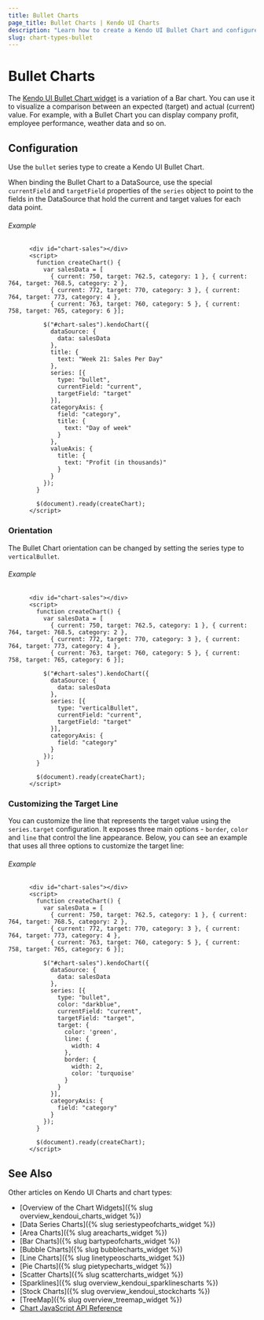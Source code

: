 ```yaml
---
title: Bullet Charts
page_title: Bullet Charts | Kendo UI Charts
description: "Learn how to create a Kendo UI Bullet Chart and configure its options."
slug: chart-types-bullet
---
```


# Bullet Charts

The [Kendo UI Bullet Chart widget](http://demos.telerik.com/kendo-ui/bullet-charts/index) is a variation of a Bar chart.  You can use it to visualize a comparison between an expected (target) and actual (current) value. For example, with a Bullet Chart you can display company profit, employee performance, weather data and so on.

## Configuration

Use the `bullet` series type to create a Kendo UI Bullet Chart.

When binding the Bullet Chart to a DataSource, use the special `currentField` and `targetField` properties of the `series` object to point to the fields in the DataSource that hold the current and target values for each data point.

###### Example

```dojo
      <div id="chart-sales"></div>
      <script>
        function createChart() {
          var salesData = [
            { current: 750, target: 762.5, category: 1 }, { current: 764, target: 768.5, category: 2 },
            { current: 772, target: 770, category: 3 }, { current: 764, target: 773, category: 4 },
            { current: 763, target: 760, category: 5 }, { current: 758, target: 765, category: 6 }];

          $("#chart-sales").kendoChart({
            dataSource: {
              data: salesData
            },
            title: {
              text: "Week 21: Sales Per Day"
            },
            series: [{
              type: "bullet",
              currentField: "current",
              targetField: "target"
            }],
            categoryAxis: {
              field: "category",
              title: {
                text: "Day of week"
              }
            },
            valueAxis: {
              title: {
                text: "Profit (in thousands)"
              }
            }
          });
        }

        $(document).ready(createChart);
      </script>
```

### Orientation

The Bullet Chart orientation can be changed by setting the series type to `verticalBullet`.

###### Example

```dojo
      <div id="chart-sales"></div>
      <script>
        function createChart() {
          var salesData = [
            { current: 750, target: 762.5, category: 1 }, { current: 764, target: 768.5, category: 2 },
            { current: 772, target: 770, category: 3 }, { current: 764, target: 773, category: 4 },
            { current: 763, target: 760, category: 5 }, { current: 758, target: 765, category: 6 }];

          $("#chart-sales").kendoChart({
            dataSource: {
              data: salesData
            },
            series: [{
              type: "verticalBullet",
              currentField: "current",
              targetField: "target"
            }],
            categoryAxis: {
              field: "category"
            }
          });
        }

        $(document).ready(createChart);
      </script>
```


### Customizing the Target Line

You can customize the line that represents the target value using the `series.target` configuration. It exposes three main  options - `border`, `color` and `line` that control the line appearance. Below, you can see an example that uses all three options to customize the target line:

###### Example

```dojo
      <div id="chart-sales"></div>
      <script>
        function createChart() {
          var salesData = [
            { current: 750, target: 762.5, category: 1 }, { current: 764, target: 768.5, category: 2 },
            { current: 772, target: 770, category: 3 }, { current: 764, target: 773, category: 4 },
            { current: 763, target: 760, category: 5 }, { current: 758, target: 765, category: 6 }];

          $("#chart-sales").kendoChart({
            dataSource: {
              data: salesData
            },
            series: [{
              type: "bullet",
              color: "darkblue",
              currentField: "current",
              targetField: "target",
              target: {
                color: 'green',
                line: {
                  width: 4
                },
                border: {
                  width: 2,
                  color: 'turquoise'
                }
              }
            }],
            categoryAxis: {
              field: "category"
            }
          });
        }

        $(document).ready(createChart);
      </script>
```

## See Also

Other articles on Kendo UI Charts and chart types:

* [Overview of the Chart Widgets]({% slug overview_kendoui_charts_widget %})
* [Data Series Charts]({% slug seriestypeofcharts_widget %})
* [Area Charts]({% slug areacharts_widget %})
* [Bar Charts]({% slug bartypeofcharts_widget %})
* [Bubble Charts]({% slug bubblecharts_widget %})
* [Line Charts]({% slug linetypeoscharts_widget %})
* [Pie Charts]({% slug pietypecharts_widget %})
* [Scatter Charts]({% slug scattercharts_widget %})
* [Sparklines]({% slug overview_kendoui_sparklinescharts %})
* [Stock Charts]({% slug overview_kendoui_stockcharts %})
* [TreeMap]({% slug overview_treemap_widget %})
* [Chart JavaScript API Reference](/api/javascript/dataviz/ui/chart)